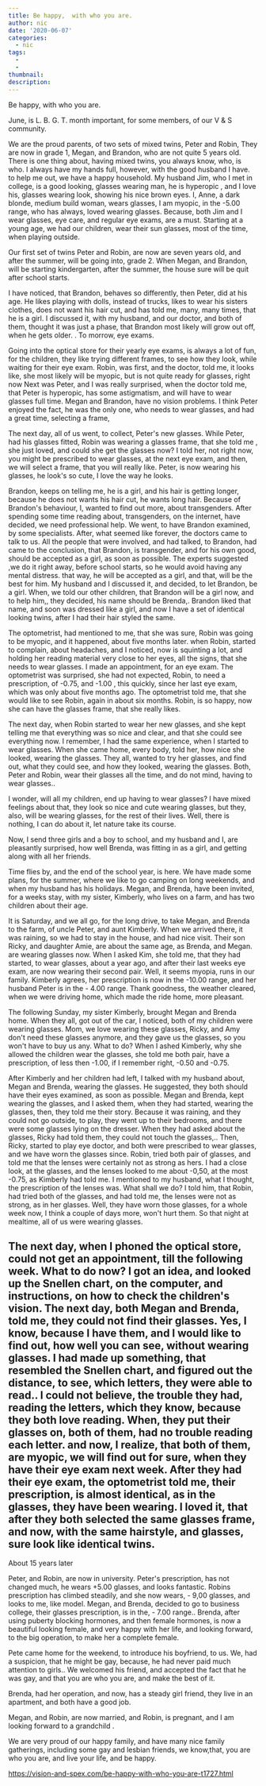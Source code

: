 ```yaml
---
title: Be happy,  with who you are.
author: nic
date: '2020-06-07'
categories:
  - nic
tags:
  - 
  - 
thumbnail: 
description: 
---
```


Be happy, with who you are.


June, is L. B. G. T. month important, for some members, of our V & S community.


We are the proud parents, of two sets of mixed twins, Peter and Robin,
They are now in grade 1, Megan, and Brandon, who are not quite 5 years old. 
There is one thing about, having mixed twins, you always know, who, is who.
I always have my hands full, however, with the good husband I have. to help me out, we have a happy household.
My husband Jim, who I met in college, is a good looking, glasses wearing man, he is hyperopic , and I love his, glasses wearing look, showing his nice brown eyes.
I, Anne, a dark blonde, medium build woman, wears glasses, I am myopic, in the -5.00 range, who has always, loved wearing glasses.
Because, both Jim and I wear glasses, eye care, and regular eye exams, are a must.
Starting at a young age, we had our children, wear their sun glasses, most of the time, when playing outside.


Our first set of twins Peter and Robin, are now are seven years old, and after the summer, will be going into, grade 2.
When Megan, and Brandon, will be starting kindergarten, after the summer, the house sure will be quit after school starts.


I have noticed, that Brandon, behaves so differently, then Peter, did at his age. 
He likes playing with dolls, instead of trucks, likes to wear his sisters clothes, does not want his hair cut, and has told me, many, many times, that he is a girl.
I discussed it, with my husband, and our doctor, and both of them, thought it was just a phase, that Brandon most likely will grow out off, when he gets older.
.
To morrow, eye exams.


Going into the optical store for their yearly eye exams, is always a lot of fun, for the children, they like trying different frames, to see how they look, while waiting for their eye exam.
Robin, was first, and the doctor, told me, it looks like, she most likely will be myopic, but is not quite ready for glasses, right now
Next was Peter, and I was really surprised, when the doctor told me, that Peter is hyperopic, has some astigmatism, and will have to wear glasses full time. 
Megan and Brandon, have no vision problems.
I think Peter enjoyed the fact, he was the only one, who needs to wear glasses, and had a great time, selecting a frame,


The next day, all of us went, to collect, Peter's new glasses.
While Peter, had his glasses fitted, Robin was wearing a glasses frame, that she told me , she just loved, and could she get the glasses now?
I told her, not right now, you might be prescribed to wear glasses, at the next eye exam, and then, we will select a frame, that you will really like. 
Peter, is now wearing his glasses, he look's so cute, I love the way he looks. 


Brandon, keeps on telling me, he is a girl, and his hair is getting longer, because he does not wants his hair cut, he wants long hair.
Because of Brandon's behaviour, I, wanted to find out more, about transgenders. 
After spending some time reading about, transgenders, on the internet, have decided, we need professional help.
We went, to have Brandon examined, by some specialists.
After, what seemed like forever, the doctors came to talk to us. 
All the people that were involved, and had talked, to Brandon, had came to the conclusion, that Brandon, is transgender, and for his own good, should be accepted as a girl, as soon as possible. 
The experts suggested ,we do it right away, before school starts, so he would avoid having any mental distress. that way, he will be accepted as a girl, and that, will be the best for him.
My husband and I discussed it, and decided, to let Brandon, be a girl.
When, we told our other children, that Brandon will be a girl now, and to help him,, they decided, his name should be Brenda,.
Brandon liked that name, and soon was dressed like a girl, and now I have a set of identical looking twins, after I had their hair styled the same.




The optometrist, had mentioned to me, that she was sure, Robin was going to be myopic, and it happened, about five months later. when Robin, started to complain, about headaches, and I noticed, now is squinting a lot, and holding her reading material very close to her eyes, all the signs, that she needs to wear glasses.
I made an appointment, for an eye exam.
The optometrist was surprised, she had not expected, Robin, to need a prescription, 
of -0.75, and -1.00 , this quickly, since her last eye exam, which was only about five months ago.
The optometrist told me, that she would like to see Robin, again in about six months.
Robin, is so happy, now she can have the glasses frame, that she really likes.


The next day, when Robin started to wear her new glasses, and she kept telling me that everything was so nice and clear, and that she could see everything now. 
I remember, I had the same experience, when I started to wear glasses.
When she came home, every body, told her, how nice she looked, wearing the glasses.
They all, wanted to try her glasses, and find out, what they could see, and how they looked, wearing the glasses.
Both, Peter and Robin, wear their glasses all the time, and do not mind, having to wear glasses..


I wonder, will all my children, end up having to wear glasses?
I have mixed feelings about that, they look so nice and cute wearing glasses, but they, also, will be wearing glasses, for the rest of their lives.
Well, there is nothing, I can do about it, let nature take its course.


Now, I send three girls and a boy to school, and my husband and I, are pleasantly surprised, how well Brenda, was fitting in as a girl, and getting along with all her friends. 


Time flies by, and the end of the school year, is here.
We have made some plans, for the summer, where we like to go camping on long weekends, and when my husband has his holidays.
Megan, and Brenda, have been invited, for a weeks stay, with my sister, Kimberly, who lives on a farm, and has two children about their age.


It is Saturday, and we all go, for the long drive, to take Megan, and Brenda to the farm, of uncle Peter, and aunt Kimberly.
When we arrived there, it was raining, so we had to stay in the house, and had nice visit.
Their son Ricky, and daughter Amie, are about the same age, as Brenda, and Megan.
are wearing glasses now.
When I asked Kim, she told me, that they had started, to wear glasses, about a year ago, and after their last weeks eye exam, are now wearing their second pair. 
Well, it seems myopia, runs in our family.
Kimberly agrees, her prescription is now in the -10.00 range, and her husband Peter is in the - 4.00 range.
Thank goodness, the weather cleared, when we were driving home, which made the ride home, more pleasant.


The following Sunday, my sister Kimberly, brought Megan and Brenda home.
When they all, got out of the car, I noticed, both of my children were wearing glasses.
Mom, we love wearing these glasses, Ricky, and Amy don't need these glasses anymore, and they gave us the glasses, so you won't have to buy us any.
What to do?
When I ashed Kimberly, why she allowed the children wear the glasses, she told me both pair, have a prescription, of less then -1.00, if I remember right, -0.50 and -0.75.



After Kimberly and her children had left, I talked with my husband about, Megan and Brenda, wearing the glasses.
He suggested, they both should have their eyes examined, as soon as possible.
Megan and Brenda, kept wearing the glasses, and I asked them, when they had started, wearing the glasses, then, they told me their story.
Because it was raining, and they could not go outside, to play, they went up to their bedrooms, and there were some glasses lying on the dresser.
When they had asked about the glasses, Ricky had told them, they could not touch the glasses,..
Then, Ricky, started to play eye doctor, and both were prescribed to wear glasses, and we have worn the glasses since.
Robin, tried both pair of glasses, and told me that the lenses were certainly not as strong as hers.
I had a close look, at the glasses, and the lenses looked to me about -0,50, at the most 
-0.75, as Kimberly had told me.
I mentioned to my husband, what I thought, the prescription of the lenses was.
What shall we do? 
I told him, that Robin, had tried both of the glasses, and had told me, the lenses were not as strong, as in her glasses.
Well, they have worn those glasses, for a whole week now, I think a couple of days more, won't hurt them.
So that night at mealtime, all of us were wearing glasses. 


The next day, when I phoned the optical store, could not get an appointment, till the following week. 
What to do now?
I got an idea, and looked up the Snellen chart, on the computer, and instructions, on how to check the children's vision.
The next day, both Megan and Brenda, told me, they could not find their glasses.
Yes, I know, because I have them, and I would like to find out, how well you can see, without wearing glasses.
I had made up something, that resembled the Snellen chart, and figured out the distance,
to see, which letters, they were able to read..
I could not believe, the trouble they had, reading the letters, which they know, because they both love reading. 
When, they put their glasses on, both of them, had no trouble reading each letter.
and now, I realize, that both of them, are myopic, we will find out for sure, when they have their eye exam next week.
After they had their eye exam, the optometrist told me, their prescription, is almost identical, as in the glasses, they have been wearing.
I loved it, that after they both selected the same glasses frame, and now, with the same hairstyle, and glasses, sure look like identical twins.
--------------------------- 

About 15 years later


Peter, and Robin, are now in university.
Peter's prescription, has not changed much, he wears +5.00 glasses, and looks fantastic.
Robins prescription has climbed steadily, and she now wears, - 9,00 glasses, and looks to me, like model.
Megan, and Brenda, decided to go to business college, their glasses prescription, 
is in the, - 7.00 range..
Brenda, after using puberty blocking hormones, and then female hormones, is now a beautiful looking female, and very happy with her life, and looking forward, to the big operation, to make her a complete female.


Pete came home for the weekend, to introduce his boyfriend, to us.
We, had a suspicion, that he might be gay, because, he had never paid much attention to girls..
We welcomed his friend, and accepted the fact that he was gay, and that you are who you are, and make the best of it.


Brenda, had her operation, and now, has a steady girl friend, they live in an apartment, and both have a good job.


Megan, and Robin, are now married, and Robin, is pregnant, and I am looking forward to a grandchild .


We are very proud of our happy family, and have many nice family gatherings, including some gay and lesbian friends, we know,that, you are who you are, and live your life, and be happy.

https://vision-and-spex.com/be-happy-with-who-you-are-t1727.html
